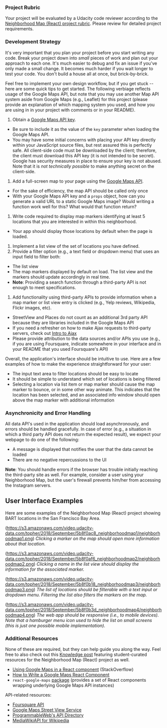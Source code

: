 ### Project Rubric
Your project will be evaluated by a Udacity code reviewer according to the [Neighborhood Map (React) project rubric](https://review.udacity.com/#!/rubrics/1351/view). Please review for detailed project requirements.

### Development Strategy
It's very important that you plan your project before you start writing any code. Break your project down into *small* pieces of work and plan out your approach to each one. It's much easier to debug and fix an issue if you've only made a small change. It becomes much harder if you wait longer to test your code. You don't build a house all at once, but brick-by-brick.

Feel free to implement your own design workflow, but if you get stuck -- here are some quick tips to get started. The following verbiage reflects usage of the Google Maps API, but note that you may use another Map API system aside from Google Maps (e.g., Leaflet) for this project (please provide an explanation of which mapping system you used, and how you are using in in your project with comments or in your README).

1. Obtain a [Google Maps API key](https://developers.google.com/maps/documentation/javascript/get-api-key).
  * Be sure to include it as the value of the `key` parameter when loading the Google Maps API.
  * You may have some initial concerns with placing your API key directly within your JavaScript source files, but rest assured this is perfectly safe. All client-side code must be downloaded by the client; therefore, the client must download this API key (it is not intended to be secret). Google has security measures in place to ensure your key is not abused. Note that it is *not technically possible* to make anything secret on the client-side.
1. Add a full-screen map to your page using the [Google Maps API](https://cloud.google.com/maps-platform/).
  * For the sake of efficiency, the map API should be called only once
  * With your Google Maps API key and a `props` object, how can you generate a valid URL to a static Google Maps image? Would writing a function work well for this? What would that function return?
1. Write code required to display map markers identifying at least 5 locations that you are interested in within this neighborhood.
  * Your app should display those locations by default when the page is loaded.
1. Implement a list view of the set of locations you have defined.
1. Provide a filter option (e.g., a text field or dropdown menu) that uses an input field to filter both:
  * The list view
  * The map markers displayed by default on load. The list view and the markers should update accordingly in real time.
  * **Note**: Providing a search function through a third-party API is not enough to meet specifications.
1. Add functionality using third-party APIs to provide information when a map marker or list view entry is clicked (e.g., Yelp reviews, Wikipedia, Flickr images, etc).
  * StreetView and Places do not count as an additional 3rd party API because they are libraries included in the Google Maps API
  * If you need a refresher on how to make Ajax requests to third-party servers, check out [Intro to Ajax](https://www.udacity.com/course/intro-to-ajax--ud110)
  * Please provide attribution to the data sources and/or APIs you use (e.g., if you are using Foursquare, indicate somewhere in your interface and in your README that you used Foursquare's API)

Overall, the application's interface should be intuitive to use. Here are a few examples of how to make the experience straightforward for your user:

* The input text area to filter locations should be easy to locate
* It should be simple to understand which set of locations is being filtered
* Selecting a location via list item or map marker should cause the map marker to bounce, or in some other way animate. This indicates that the location has been selected, and an associated info window should open above the map marker with additional information

### Asynchronicity and Error Handling
All data API's used in the application should load asynchronously, and errors should be handled gracefully. In case of error (e.g., a situation in which a third party API does not return the expected result), we expect your webpage to do one of the following:
* A message is displayed that notifies the user that the data cannot be loaded
* There are no negative repercussions to the UI

**Note**: You should handle errors if the browser has trouble initially reaching the third-party site as well. For example, consider a user using your Neighborhood Map, but the user's firewall prevents him/her from accessing the Instagram servers.

## User Interface Examples
Here are some examples of the Neighborhood Map (React) project showing BART locations in the San Francisco Bay Area.

(https://s3.amazonaws.com/video.udacity-data.com/topher/2018/September/5b8f0ac8_neighborhoodmap1/neighborhoodmap1.png)
*Clicking a marker on the map should open more information about that location.*

(https://s3.amazonaws.com/video.udacity-data.com/topher/2018/September/5b8f0af6_neighborhoodmap2/neighborhoodmap2.png)
*Clicking a name in the list view should display the information for the associated marker.*

(https://s3.amazonaws.com/video.udacity-data.com/topher/2018/September/5b8f0b18_neighborhoodmap3/neighborhoodmap3.png)
*The list of locations should be filterable with a text input or dropdown menu. Filtering the list also filters the markers on the map.*

(https://s3.amazonaws.com/video.udacity-data.com/topher/2018/September/5b8f0b3d_neighborhoodmap4/neighborhoodmap4.png)
*The web app should be responsive (i.e., to mobile devices). Note that a hamburger menu icon used to hide the list on small screens (this is just one possible mobile implementation).*

### Additional Resources
None of these are required, but they can help guide you along the way. Feel free to also check out this [Knowledge post](https://knowledge.udacity.com/questions/4585) featuring student-curated resources for the Neighborhood Map (React) project as well.
* [Using Google Maps in a React component](https://stackoverflow.com/questions/48493960/using-google-map-in-react-component) (StackOverflow)
* [How to Write a Google Maps React Component](https://www.fullstackreact.com/articles/how-to-write-a-google-maps-react-component/)
* `react-google-maps` [package](https://github.com/tomchentw/react-google-maps) (provides a set of React components wrapping underlying Google Maps API instances)

API-related resources:

* [Foursquare API](https://developer.foursquare.com/)
* [Google Maps Street View Service](https://developers.google.com/maps/documentation/javascript/streetview)
* [ProgrammableWeb's API Directory](https://www.programmableweb.com/category/all/apis)
* [MediaWikiAPI for Wikipedia](http://www.mediawiki.org/wiki/API:Main_page)
